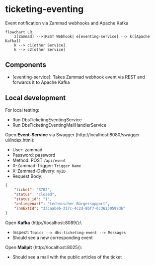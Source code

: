 # ticketing-eventing

Event notification via Zammad webhooks and Apache Kafka

```mermaid
flowchart LR
    z[Zammad] -->|REST Webhook| e[eventing-service] --> k([Apache Kafka])
    k --> c1[other Service]
    k --> c2[other Service]
```

## Components

- [eventing-service]: Takes Zammad webhook event via REST and forwards it to Apache Kafka

## Local development

For local testing:

- Run DbsTicketingEventingService
- Run DbsTicketingEventingMailHandlerService

Open **Event-Service** via Swagger (http://localhost:8080/swagger-ui/index.html):
- User: zammad
- Password: password
- Method: POST `/api/event`
- X-Zammad-Trigger: `Trigger Name`
- X-Zammad-Delivery: `myID`
- Request Body:
```json
{
    "ticket": "3702",
    "status": "closed",
    "status_id": "1",
    "anliegenart": "technischer Bürgersupport",
    "lhmExtId": "33caabe6-317c-4c2d-8bf7-6c36230599db"
}
```

Open **Kafka** (http://localhost:8089/):\
- Inspect: `Topics --> dbs-ticketing-event --> Messages`
- Should see a new corresponding event 


Open **Mailpit** (http://localhost:8025/):
- Should see a mail with the public articles of the ticket